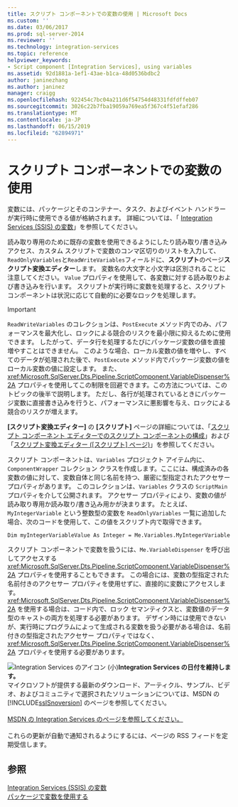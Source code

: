 ```yaml
---
title: スクリプト コンポーネントでの変数の使用 | Microsoft Docs
ms.custom: ''
ms.date: 03/06/2017
ms.prod: sql-server-2014
ms.reviewer: ''
ms.technology: integration-services
ms.topic: reference
helpviewer_keywords:
- Script component [Integration Services], using variables
ms.assetid: 92d1881a-1ef1-43ae-b1ca-48d0536bdbc2
author: janinezhang
ms.author: janinez
manager: craigg
ms.openlocfilehash: 922454c7bc04a211d6f54754d48331fdfdffeb07
ms.sourcegitcommit: 3026c22b7fba19059a769ea5f367c4f51efaf286
ms.translationtype: MT
ms.contentlocale: ja-JP
ms.lasthandoff: 06/15/2019
ms.locfileid: "62894971"
---
```

# <a name="using-variables-in-the-script-component"></a>スクリプト コンポーネントでの変数の使用
  変数には、パッケージとそのコンテナー、タスク、およびイベント ハンドラーが実行時に使用できる値が格納されます。 詳細については、「 [Integration Services &#40;SSIS&#41; の変数](../../integration-services-ssis-variables.md)」を参照してください。  
  
 読み取り専用のために既存の変数を使用できるようにしたり読み取り/書き込みアクセス、カスタム スクリプトで変数のコンマ区切りのリストを入力して、`ReadOnlyVariables`と`ReadWriteVariables`フィールドに、**スクリプト**のページ**スクリプト変換エディター**します。 変数名の大文字と小文字は区別されることに注意してください。 `Value` プロパティを使用して、各変数に対する読み取りおよび書き込みを行います。 スクリプトが実行時に変数を処理すると、スクリプト コンポーネントは状況に応じて自動的に必要なロックを処理します。  
  
> [!IMPORTANT]  
>  `ReadWriteVariables` のコレクションは、`PostExecute` メソッド内でのみ、パフォーマンスを最大化し、ロックによる競合のリスクを最小限に抑えるために使用できます。 したがって、データ行を処理するたびにパッケージ変数の値を直接増やすことはできません。 このような場合、ローカル変数の値を増やし、すべてのデータが処理された後で、`PostExecute` メソッド内でパッケージ変数の値をローカル変数の値に設定します。 また、<xref:Microsoft.SqlServer.Dts.Pipeline.ScriptComponent.VariableDispenser%2A> プロパティを使用してこの制限を回避できます。この方法については、このトピックの後半で説明します。 ただし、各行が処理されているときにパッケージ変数に直接書き込みを行うと、パフォーマンスに悪影響を与え、ロックによる競合のリスクが増えます。  
  
 **[スクリプト変換エディター]** の **[スクリプト]** ページの詳細については、「[スクリプト コンポーネント エディターでのスクリプト コンポーネントの構成](configuring-the-script-component-in-the-script-component-editor.md)」および「[スクリプト変換エディター &#40;[スクリプト] ページ&#41;](../../script-transformation-editor-script-page.md)」を参照してください。  
  
 スクリプト コンポーネントは、`Variables` プロジェクト アイテム内に、`ComponentWrapper` コレクション クラスを作成します。ここには、構成済みの各変数の値に対して、変数自体と同じ名前を持つ、厳密に型指定されたアクセサー プロパティがあります。 このコレクションは、`Variables` クラスの `ScriptMain` プロパティを介して公開されます。 アクセサー プロパティにより、変数の値が読み取り専用か読み取り/書き込み用かが決まります。 たとえば、`MyIntegerVariable` という整数型の変数を `ReadOnlyVariables` 一覧に追加した場合、次のコードを使用して、この値をスクリプト内で取得できます。  
  
 `Dim myIntegerVariableValue As Integer = Me.Variables.MyIntegerVariable`  
  
 スクリプト コンポーネントで変数を扱うには、`Me.VariableDispenser` を呼び出してアクセスする <xref:Microsoft.SqlServer.Dts.Pipeline.ScriptComponent.VariableDispenser%2A> プロパティを使用することもできます。 この場合には、変数の型指定された名前付きのアクセサー プロパティを使用せずに、直接的に変数にアクセスします。 <xref:Microsoft.SqlServer.Dts.Pipeline.ScriptComponent.VariableDispenser%2A> を使用する場合は、コード内で、ロック セマンティクスと、変数値のデータ型のキャストの両方を処理する必要があります。 デザイン時には使用できないが、実行時にプログラムによって生成される変数を扱う必要がある場合は、名前付きの型指定されたアクセサー プロパティではなく、<xref:Microsoft.SqlServer.Dts.Pipeline.ScriptComponent.VariableDispenser%2A> プロパティを使用する必要があります。  
  
![Integration Services のアイコン (小)](../../media/dts-16.gif "Integration Services アイコン (小)")**Integration Services の日付を維持します。**<br /> マイクロソフトが提供する最新のダウンロード、アーティクル、サンプル、ビデオ、およびコミュニティで選択されたソリューションについては、MSDN の [!INCLUDE[ssISnoversion](../../../includes/ssisnoversion-md.md)] のページを参照してください。<br /><br /> [MSDN の Integration Services のページを参照してください。](https://go.microsoft.com/fwlink/?LinkId=136655)<br /><br /> これらの更新が自動で通知されるようにするには、ページの RSS フィードを定期受信します。  
  
## <a name="see-also"></a>参照  
 [Integration Services &#40;SSIS&#41; の変数](../../integration-services-ssis-variables.md)   
 [パッケージで変数を使用する](../../use-variables-in-packages.md)  
  
  
